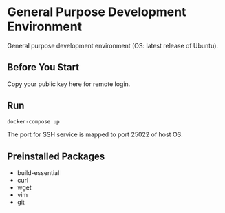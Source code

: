 # General Purpose Development Environment

General purpose development environment (OS: latest release of Ubuntu).

## Before You Start

Copy your public key here for remote login.

## Run

```bash
docker-compose up
```

The port for SSH service is mapped to port 25022 of host OS.

## Preinstalled Packages

* build-essential
* curl
* wget
* vim
* git

